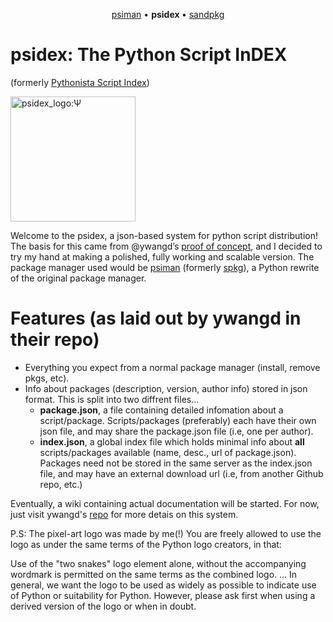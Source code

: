 <p align="center">
  <a href="https://github.com/sn3ksoftware/psiman">psiman</a> &bull;
  <b> psidex </b> &bull;
  <a href="https://github.com/sn3ksoftware/sandpkg">sandpkg</a>
</p>

# psidex: The Python Script InDEX
(formerly [Pythonista Script Index](https://github.com/ywangd/Pythonista-Script-Index))

<img src="https://raw.githubusercontent.com/sn3ksoftware/psidex/master/psidex_logo.png" alt="psidex_logo:Ψ" width="200"/>

Welcome to the psidex, a json-based system for python script distribution!
The basis for this came from @ywangd’s [proof of concept](https://github.com/ywangd/Pythonista-Script-Index),
and I decided to try my hand at making a polished, fully working and scalable version.
The package manager used would be [psiman](https://github.com/sn3ksoftware/psiman) (formerly [spkg](https://github.com/sn3ksoftware/sandpkg/tree/testing)), a Python rewrite of the original package manager.

# Features (as laid out by ywangd in their repo)

* Everything you expect from a normal package manager (install, remove pkgs, etc).
* Info about packages (description, version, author info) stored in json format. This is split into two diffrent files...
   * **package.json**, a file containing detailed infomation about a script/package. Scripts/packages (preferably) each have their own json file, and may share the package.json file (i.e, one per author).
   * **index.json**, a global index file which holds minimal info about **all** scripts/packages available (name, desc., url of package.json). Packages need not be stored in the same server as the index.json file, and may have an external download url (i.e, from another Github repo, etc.)

Eventually, a wiki containing actual documentation will be started.
For now, just visit ywangd's [repo](https://github.com/ywangd/Pythonista-Script-Index) for more detais on this system.

P.S: The pixel-art logo was made by me(!)
You are freely allowed to use the logo as under the same terms of the Python logo creators, in that:

Use of the "two snakes" logo element alone, without the accompanying wordmark is permitted on the same terms as the combined logo.
...
In general, we want the logo to be used as widely as possible to indicate use of Python or suitability for Python. However, please ask first when using a derived version of the logo or when in doubt.
